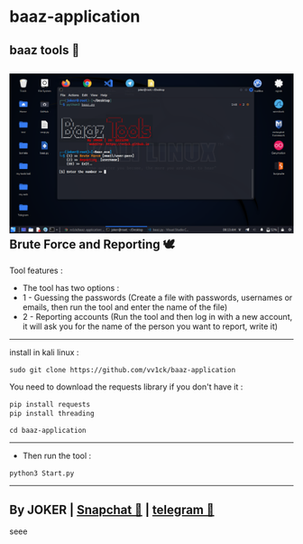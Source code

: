 # baaz-application
baaz tools 🧰 
-
<img src="/baaz1.png"></img>
Brute Force and Reporting 🕊
-
Tool features :
- The tool has two options :
- 1 - Guessing the passwords (Create a file with passwords, usernames or emails, then run the tool and enter the name of the file)
- 2 - Reporting accounts (Run the tool and then log in with a new account, it will ask you for the name of the person you want to report, write it)
----------------------
install in kali linux :
<!--START_SECTION:waka-->
```
sudo git clone https://github.com/vv1ck/baaz-application
```
<!--END_SECTION:waka-->

You need to download the requests library if you don't have it :

<!--START_SECTION:waka-->
```
pip install requests
pip install threading
```
<!--END_SECTION:waka-->
<!--START_SECTION:waka-->
```
cd baaz-application
```
<!--END_SECTION:waka-->
-----------------------
- Then run the tool :
<!--START_SECTION:waka-->
```
python3 Start.py
```
<!--END_SECTION:waka-->
---------------------
By JOKER | <a class="" href="https://www.snapchat.com/add/j0k.y?">Snapchat 👻</a> | <a class="" href="http://t.me/vv1ck">telegram 🔷</a> 
-
seee
